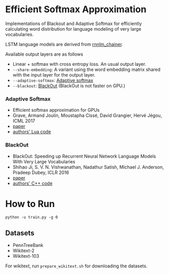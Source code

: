 # Efficient Softmax Approximation

Implementations of Blackout and Adaptive Softmax for efficiently calculating word distribution for language modeling of very large vocabularies.

LSTM language models are derived from [rnnlm_chainer](https://github.com/soskek/rnnlm_chainer).

Available output layers are as follows

- Linear + softmax with cross entropy loss. An usual output layer.
- `--share-embedding`: A variant using the word embedding matrix shared with the input layer for the output layer.
- `--adaptive-softmax`: [Adaptive softmax](http://proceedings.mlr.press/v70/grave17a/grave17a.pdf)
- `--blackout`: [BlackOut](https://arxiv.org/pdf/1511.06909.pdf) (BlackOut is not faster on GPU.)

### Adaptive Softmax

- Efficient softmax approximation for GPUs
- Grave, Armand Joulin, Moustapha Cissé, David Grangier, Hervé Jégou, ICML 2017
- [paper](http://proceedings.mlr.press/v70/grave17a/grave17a.pdf)
- [authors' Lua code](https://github.com/facebookresearch/adaptive-softmax)

### BlackOut

- BlackOut: Speeding up Recurrent Neural Network Language Models With Very Large Vocabularies
- Shihao Ji, S. V. N. Vishwanathan, Nadathur Satish, Michael J. Anderson, Pradeep Dubey, ICLR 2016
- [paper](https://arxiv.org/pdf/1511.06909.pdf)
- [authors' C++ code](https://github.com/IntelLabs/rnnlm)

# How to Run

```
python -u train.py -g 0
```

## Datasets

- PennTreeBank
- Wikitext-2
- Wikitext-103

For wikitext, run `prepare_wikitext.sh` for downloading the datasets.

